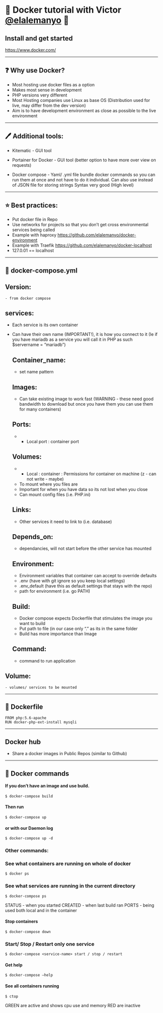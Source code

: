 # :whale: Docker tutorial with Victor [@elalemanyo](https://github.com/elalemanyo) :whale:


## Install and get started

https://www.docker.com/

***

## :question: Why use Docker?

- Most hosting use docker files as a option
- Makes most sense in development
- PHP versions very different
- Most Hosting companies use Linux as base OS (Distribution used for live, may differ from the dev version)
- Aim is to have development environment as close as possible to the live environment

***

## :pen: Additional tools:

- Kitematic - GUI tool
- Portainer for Docker - GUI tool (better option to have more over view on requests)

- Docker compose - 	Yaml/ .yml file bundle docker commands so you can run them at once and not have to do it individual.
				Can also use instead of JSON file for storing strings
				Syntax very good (High level)

***

## :star: Best practices:

- Put docker file in Repo
- Use networks for projects so that you don’t get cross environmental services being called
- Example with haproxy https://github.com/elalemanyo/docker-environment
- Example with Traefik https://github.com/elalemanyo/docker-localhost
- 127.0.01 == localhost

***

## :memo: docker-compose.yml

  ## Version:
    - from docker compose

  ## services:

  - Each service is its own container
  - Can have their own name (IMPORTANT!), it is how you connect to it (Ie if you have mariadb as a service you will call it in PHP  as such $servername = “mariadb”)

    ## Container_name:

      - set name pattern

    ## Images:

      - Can take existing image to work fast (WARNING - these need good bandwidth to download but once you have them you can use them for many containers)

    ## Ports:

      - - Local port : container port

    ## Volumes:

      - - Local : container : Permissions for container on machine (z - can not write - maybe)
      - To mount where you files are
      - Important for when you have data so its not lost when you close
      - Can mount config files (i.e. PHP.ini)

    ## Links:

      - Other services it need to link to (i.e. database)

    ## Depends_on:

      - dependancies, will not start before the other service has mounted

    ## Environment:

      - Environment variables that container can accept to override defaults
      - .env (have with git ignore so you keep local settings)
      - .env_default (have this as default settings that stays with the repo)
      - path for environment (i.e. go PATH)

    ## Build:

      - Docker compose expects Dockerfile that stimulates the image you want to build
      - Put path to file (in our case only “.” as its in the same folder
      - Build has more importance than Image

    ## Command:

      - command to run application

  ## Volume:
    - volumes/ services to be mounted

***

## :memo: Dockerfile

  ```
  FROM php:5.6-apache
  RUN docker-php-ext-install mysqli
  ```

***

## Docker hub

- Share a docker images in Public Repos (similar to Github)

***

## :whale: Docker commands

#### If you don’t have an image and use build.

```
$ docker-compose build 
```

#### Then run

```
$ docker-compose up
```

#### or with our Daemon log

```
$ docker-compose up -d
```

### Other commands:

### See what containers are running on whole of docker

```
$ docker ps
```

### See what services are running in the current directory

```
$ docker-compose ps
```

STATUS - when you started
CREATED - when last build ran
PORTS - being used both local and in the container

#### Stop containers

```
$ docker-compose down
```

### Start/ Stop / Restart only one service
```
$ docker-compose <service-name> start / stop / restart
```

#### Get help

```
$ docker-compose —help
```

#### See all containers running

```
$ ctop 
```
GREEN are active and shows cpu use and memory
RED are inactive
